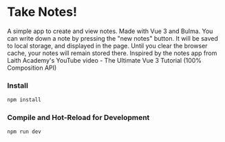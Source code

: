 # Take Notes!

A simple app to create and view notes. Made with Vue 3 and Bulma.
You can write down a note by pressing the "new notes" button. It will be saved to local storage, and displayed in the page. Until you clear the browser cache, your notes will remain stored there.
Inspired by the notes app from Laith Academy's YouTube video - The Ultimate Vue 3 Tutorial (100% Composition API)

### Install

```sh
npm install
```

### Compile and Hot-Reload for Development

```sh
npm run dev
```